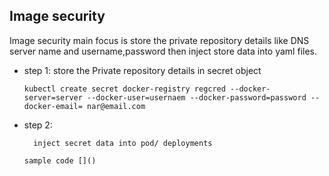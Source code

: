 ## Image security

Image security main focus is store the private repository details like DNS server name and username,password
then inject store data into yaml files.

* step 1:
          store the Private repository details in secret object
          
     `kubectl create secret docker-registry regcred --docker-server=server --docker-user=usernaem --docker-password=password --docker-email= nar@email.com`
 * step 2:
         
         inject secret data into pod/ deployments
         
       sample code []()